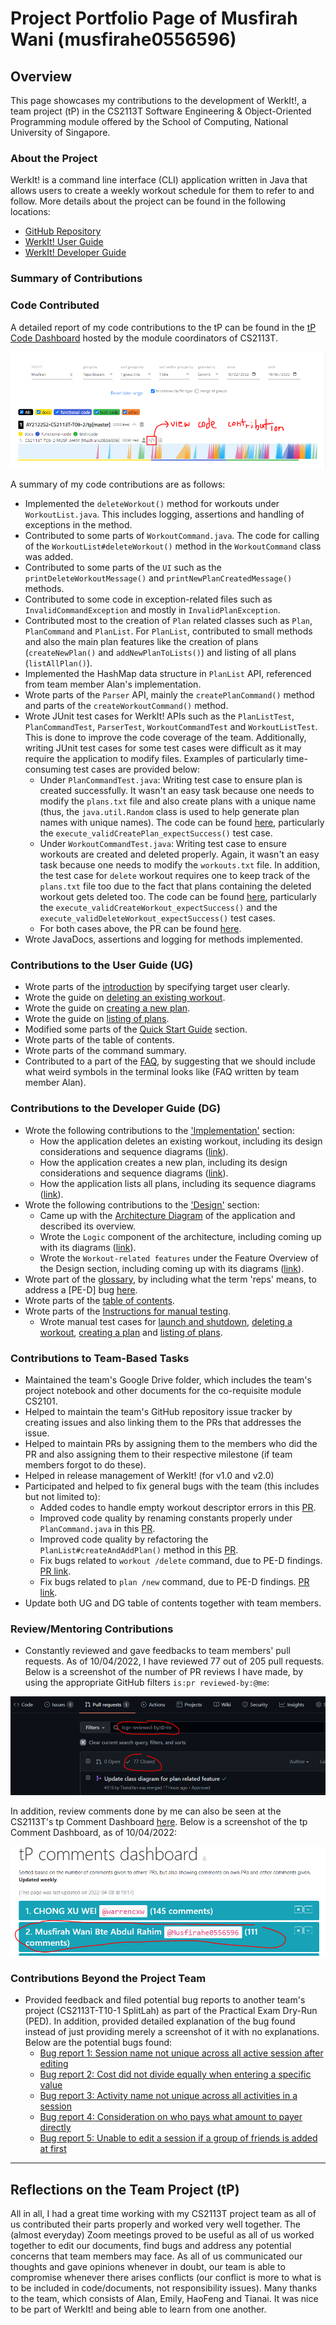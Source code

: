 # Project Portfolio Page of Musfirah Wani (musfirahe0556596)

## Overview
This page showcases my contributions to the development of WerkIt!, a team project (tP) in the CS2113T
Software Engineering & Object-Oriented Programming module offered by the School of Computing, National University of
Singapore.

### About the Project
WerkIt! is a command line interface (CLI) application written in Java that allows users to create a weekly workout
schedule for them to refer to and follow. More details about the project can be found in the following locations:
* [GitHub Repository](../../)
* [WerkIt! User Guide](../UserGuide.md)
* [WerkIt! Developer Guide](../DeveloperGuide.md)


### Summary of Contributions
### Code Contributed
A detailed report of my code contributions to the tP can be found in the [tP Code Dashboard](https://nus-cs2113-ay2122s2.github.io/tp-dashboard/?search=Musfirah&breakdown=true)
hosted by the module coordinators of CS2113T.

![tP Code Dashboard](../images/ppp/musfirahe0556596/tpCodeDashboard.PNG)

A summary of my code contributions are as follows:
- Implemented the `deleteWorkout()` method for workouts under `WorkoutList.java`.
  This includes logging, assertions and handling of exceptions in the method.
- Contributed to some parts of `WorkoutCommand.java`.
  The code for calling of the `WorkoutList#deleteWorkout()` method
  in the `WorkoutCommand` class was added.
- Contributed to some parts of the `UI` such as the
  `printDeleteWorkoutMessage()` and `printNewPlanCreatedMessage()` methods.
- Contributed to some code in exception-related files such as
  `InvalidCommandException` and mostly in `InvalidPlanException`.
- Contributed most to the creation of `Plan` related classes such as
  `Plan`, `PlanCommand` and `PlanList`. For `PlanList`, contributed to small methods
  and also the main plan features like the creation of plans (`createNewPlan()` and `addNewPlanToLists()`)
  and listing of all plans (`listAllPlan()`).
- Implemented the HashMap data structure in `PlanList` API,
  referenced from team member Alan's implementation.
- Wrote parts of the `Parser` API, mainly the `createPlanCommand()` method and parts
  of the `createWorkoutCommand()` method.
- Wrote JUnit test cases for WerkIt! APIs such as the
  `PlanListTest`, `PlanCommandTest`, `ParserTest`, `WorkoutCommandTest` and `WorkoutListTest`.
  This is done to improve the code coverage of the team. Additionally, writing JUnit
  test cases for some test cases were difficult as it may require the application
  to modify files. Examples of particularly time-consuming test cases are provided below:
  - Under `PlanCommandTest.java`: Writing test case to ensure plan is created successfully.
    It wasn't an easy task because one needs to modify the `plans.txt` file and also create
    plans with a unique name (thus, the `java.util.Random` class is used to help generate plan names with unique
    names). The code can be found [here](https://github.com/AY2122S2-CS2113T-T09-2/tp/blob/master/src/test/java/commands/PlanCommandTest.java),
    particularly the `execute_validCreatePlan_expectSuccess()` test case.
  - Under `WorkoutCommandTest.java`: Writing test case to ensure workouts are created and deleted
    properly. Again, it wasn't an easy task because one needs to modify
    the `workouts.txt` file. In addition, the test case for `delete` workout
    requires one to keep track of the `plans.txt` file too due to the fact that plans containing the deleted workout gets
    deleted too. The code can be found [here](https://github.com/AY2122S2-CS2113T-T09-2/tp/blob/master/src/test/java/commands/WorkoutCommandTest.java),
    particularly the `execute_validCreateWorkout_expectSuccess()` and the `execute_validDeleteWorkout_expectSuccess()` test cases.
  - For both cases above, the PR can be found [here](https://github.com/AY2122S2-CS2113T-T09-2/tp/pull/251).
- Wrote JavaDocs, assertions and logging for methods implemented.

### Contributions to the User Guide (UG)
- Wrote parts of the [introduction](../UserGuide.md#introduction) by specifying target user clearly.
- Wrote the guide on [deleting an existing workout](../UserGuide.md#delete-a-workout-workout-delete).
- Wrote the guide on [creating a new plan](../UserGuide.md#create-a-plan-plan-new).
- Wrote the guide on [listing of plans](../UserGuide.md#list-a-plan-plan-list).
- Modified some parts of the [Quick Start Guide](../UserGuide.md#quick-start-guide) section.
- Wrote parts of the table of contents.
- Wrote parts of the command summary.
- Contributed to a part of the [FAQ](../UserGuide.md#1-my-terminal-in-windows-is-displaying-weird-symbols-when-i-run-the-application),
by suggesting that we should include what weird symbols in the terminal looks like (FAQ written by team member Alan).

### Contributions to the Developer Guide (DG)
- Wrote the following contributions to the ['Implementation'](../DeveloperGuide.md#implementation) section:
  - How the application deletes an existing workout, including its design considerations
    and sequence diagrams ([link](../DeveloperGuide.md#delete-existing-workout)).
  - How the application creates a new plan, including its design considerations and
    sequence diagrams ([link](../DeveloperGuide.md#create-a-new-plan)).
  - How the application lists all plans, including its sequence diagrams
    ([link](../DeveloperGuide.md#list-plans)).
- Wrote the following contributions to the ['Design'](../DeveloperGuide.md#design) section:
  - Came up with the [Architecture Diagram](../DeveloperGuide.md#architecture-overview) of the application and described its overview.
  - Wrote the `Logic` component of the architecture, including coming up with its diagrams ([link](../DeveloperGuide.md#logic-component)).
  - Wrote the `Workout-related features` under the Feature Overview of the Design section, including coming up with its diagrams ([link](../DeveloperGuide.md#workout-related-features)).
- Wrote part of the [glossary](../DeveloperGuide.md#glossary), by including what the term 'reps' means, 
to address a [PE-D] bug [here](https://github.com/AY2122S2-CS2113T-T09-2/tp/issues/211).
- Wrote parts of the [table of contents](../DeveloperGuide.md#table-of-contents).
- Wrote parts of the [Instructions for manual testing](../DeveloperGuide.md#instructions-for-manual-testing).
  - Wrote manual test cases for [launch and shutdown](../DeveloperGuide.md#launch-and-shutdown), [deleting a workout](../DeveloperGuide.md#deleting-an-existing-workout),
    [creating a plan](../DeveloperGuide.md#creating-a-new-plan) and [listing of plans](../DeveloperGuide.md#listing-all-plans).

### Contributions to Team-Based Tasks
- Maintained the team's Google Drive folder, which includes the team's project notebook
  and other documents for the co-requisite module CS2101.
- Helped to maintain the team's GitHub repository issue tracker by creating issues and also linking
  them to the PRs that addresses the issue.
- Helped to maintain PRs by assigning them to the members who did the PR and also
  assigning them to their respective milestone (if team members forgot to do these).
- Helped in release management of WerkIt! (for v1.0 and v2.0)
- Participated and helped to fix general bugs with the team (this includes but not limited to):
  - Added codes to handle empty workout descriptor errors in this [PR](https://github.com/AY2122S2-CS2113T-T09-2/tp/pull/44).
  - Improved code quality by renaming constants properly under `PlanCommand.java` in this [PR](https://github.com/AY2122S2-CS2113T-T09-2/tp/pull/293).
  - Improved code quality by refactoring the `PlanList#createAndAddPlan()` method in this [PR](https://github.com/AY2122S2-CS2113T-T09-2/tp/pull/310).
  - Fix bugs related to `workout /delete` command, due to PE-D findings. [PR link](https://github.com/AY2122S2-CS2113T-T09-2/tp/pull/222).
  - Fix bugs related to `plan /new` command, due to PE-D findings. [PR link](https://github.com/AY2122S2-CS2113T-T09-2/tp/pull/278).
- Update both UG and DG table of contents together with team members.

### Review/Mentoring Contributions
- Constantly reviewed and gave feedbacks to team members' pull requests.
  As of 10/04/2022, I have reviewed 77 out of 205 pull requests.
  Below is a screenshot of the number of PR reviews I have made, by
  using the appropriate GitHub filters `is:pr reviewed-by:@me`:

![PR Reviews](../images/ppp/musfirahe0556596/PRReviews.PNG)

In addition, review comments done by me can also be seen at the CS2113T's tp Comment Dashboard [here](https://nus-cs2113-ay2122s2.github.io/dashboards/contents/tp-comments.html).
Below is a screenshot of the tp Comment Dashboard, as of 10/04/2022:

![tp Comment Dashboard](../images/ppp/musfirahe0556596/tpCommentDashboard.PNG)


### Contributions Beyond the Project Team
- Provided feedback and filed potential bug reports to another team's project (CS2113T-T10-1 SplitLah) as part
  of the Practical Exam Dry-Run (PED). In addition, provided detailed explanation of the bug found instead of just
  providing merely a screenshot of it with no explanations. Below
  are the potential bugs found:
  - [Bug report 1: Session name not unique across all active session after editing](https://github.com/Musfirahe0556596/ped/issues/1)
  - [Bug report 2: Cost did not divide equally when entering a specific value](https://github.com/Musfirahe0556596/ped/issues/2)
  - [Bug report 3: Activity name not unique across all activities in a session](https://github.com/Musfirahe0556596/ped/issues/3)
  - [Bug report 4: Consideration on who pays what amount to payer directly](https://github.com/Musfirahe0556596/ped/issues/4)
  - [Bug report 5: Unable to edit a session if a group of friends is added at first](https://github.com/Musfirahe0556596/ped/issues/5)

---

## Reflections on the Team Project (tP)
All in all, I had a great time working with my CS2113T project team
as all of us contributed their parts properly and worked very well together. The (almost everyday) Zoom meetings
proved to be useful as all of us worked together to edit our documents, find bugs and
address any potential concerns that team members may face. As all of us communicated
our thoughts and gave opinions whenever in doubt, our team is able to compromise whenever
there arises conflicts (our conflict is more to what is to be included in code/documents, not responsibility issues).
Many thanks to the team, which consists of Alan, Emily, HaoFeng and Tianai. It was nice to be part of WerkIt! and being able to learn from one another.
